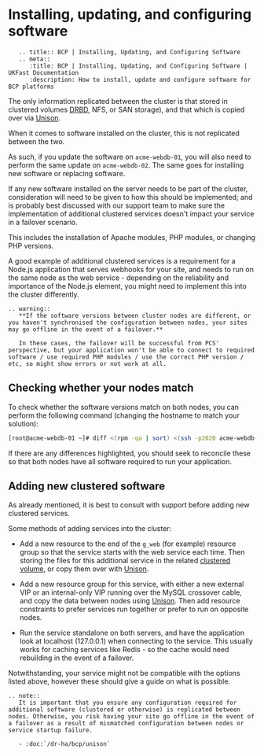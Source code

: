 # Installing, updating, and configuring software

```eval_rst
   .. title:: BCP | Installing, Updating, and Configuring Software
   .. meta::
      :title: BCP | Installing, Updating, and Configuring Software | UKFast Documentation
      :description: How to install, update and configure software for BCP platforms
```

The only information replicated between the cluster is that stored in clustered volumes [DRBD](drbd), NFS, or SAN storage), and that which is copied over via [Unison](unison).

When it comes to software installed on the cluster, this is not replicated between the two.

As such, if you update the software on `acme-webdb-01`, you will also need to perform the same update on `acme-webdb-02`. The same goes for installing new software or replacing software.

If any new software installed on the server needs to be part of the cluster, consideration will need to be given to how this should be implemented; and is probably best discussed with our support team to make sure the implementation of additional clustered services doesn't impact your service in a failover scenario.

This includes the installation of Apache modules, PHP modules, or changing PHP versions.

A good example of additional clustered services is a requirement for a <nospell>Node.js</nospell> application that serves webhooks for your site, and needs to run on the same node as the web service - depending on the reliability and importance of the <nospell>Node.js</nospell> element, you might need to implement this into the cluster differently.

```eval_rst
.. warning::
   **If the software versions between cluster nodes are different, or you haven't synchronised the configuration between nodes, your sites may go offline in the event of a failover.**

   In these cases, the failover will be successful from PCS' perspective, but your application won't be able to connect to required software / use required PHP modules / use the correct PHP version / etc, so might show errors or not work at all.
```

## Checking whether your nodes match

To check whether the software versions match on both nodes, you can perform the following command (changing the hostname to match your solution):

```bash
[root@acme-webdb-01 ~]# diff <(rpm -qa | sort) <(ssh -p2020 acme-webdb-02 "rpm -qa | sort")
```

If there are any differences highlighted, you should seek to reconcile these so that both nodes have all software required to run your application.

## Adding new clustered software

As already mentioned, it is best to consult with support before adding new clustered services.

Some methods of adding services into the cluster:

- Add a new resource to the end of the `g_web` (for example) resource group so that the service starts with the web service each time. Then storing the files for this additional service in the related [clustered volume](drbd), or copy them over with [Unison](unison).

- Add a new resource group for this service, with either a new external VIP or an internal-only VIP running over the MySQL crossover cable, and copy the data between nodes using [Unison](unison). Then add resource constraints to prefer services run together or prefer to run on opposite nodes.

- Run the service standalone on both servers, and have the application look at localhost (127.0.0.1) when connecting to the service. This usually works for caching services like Redis - so the cache would need rebuilding in the event of a failover.

Notwithstanding, your service might not be compatible with the options listed above, however these should give a guide on what is possible.

```eval_rst
.. note::
   It is important that you ensure any configuration required for additional software (clustered or otherwise) is replicated between nodes. Otherwise, you risk having your site go offline in the event of a failover as a result of mismatched configuration between nodes or service startup failure.

   - :doc:`/dr-ha/bcp/unison`

```
